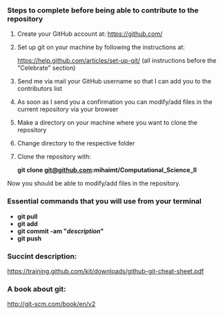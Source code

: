### Steps to complete before being able to contribute to the repository
1. Create your GitHub account at:
   <https://github.com/> 
2. Set up git on your machine by following the instructions at:  

   <https://help.github.com/articles/set-up-git/>
   (all instructions before the "Celebrate" section)  
   
3. Send me via mail your GitHub username so that I can add you to the contributors list  
 
4. As soon as I send you a confirmation you can modify/add files in the current repository via your browser 

5. Make a directory on your machine where you want to clone the repository

6. Change directory to the respective folder  

7. Clone the repository with:  

   **git clone git@github.com:mihaimt/Computational_Science_II**

Now you should be able to modify/add files in the repository. 
### Essential commands that you will use from your terminal
* **git pull**                        
* **git add <filename>**             
* **git commit -am "*description*"** 
* **git push**  

### Succint description:
<https://training.github.com/kit/downloads/github-git-cheat-sheet.pdf>  

### A book about git:
<http://git-scm.com/book/en/v2>

